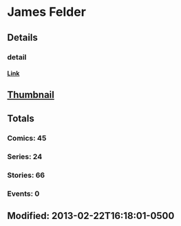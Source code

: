 # James  Felder 
## Details
### detail
#### [Link](http://marvel.com/comics/creators/2503/james_felder?utm_campaign=apiRef&utm_source=225578a89fc76f3d20fbffda5d17a88d)
## [Thumbnail](http://i.annihil.us/u/prod/marvel/i/mg/b/40/image_not_available.jpg)
## Totals
### Comics: 45
### Series: 24
### Stories: 66
### Events: 0
## Modified: 2013-02-22T16:18:01-0500